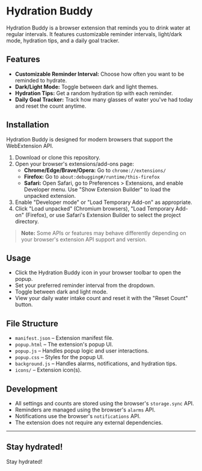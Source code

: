 # Hydration Buddy

Hydration Buddy is a browser extension that reminds you to drink water at regular intervals. It features customizable reminder intervals, light/dark mode, hydration tips, and a daily goal tracker.

## Features

- **Customizable Reminder Interval:** Choose how often you want to be reminded to hydrate.
- **Dark/Light Mode:** Toggle between dark and light themes.
- **Hydration Tips:** Get a random hydration tip with each reminder.
- **Daily Goal Tracker:** Track how many glasses of water you've had today and reset the count anytime.

## Installation

Hydration Buddy is designed for modern browsers that support the WebExtension API.

1. Download or clone this repository.
2. Open your browser's extensions/add-ons page:
   - **Chrome/Edge/Brave/Opera:** Go to `chrome://extensions/`
   - **Firefox:** Go to `about:debugging#/runtime/this-firefox`
   - **Safari:** Open Safari, go to Preferences > Extensions, and enable Developer menu. Use "Show Extension Builder" to load the unpacked extension.
3. Enable "Developer mode" or "Load Temporary Add-on" as appropriate.
4. Click "Load unpacked" (Chromium browsers), "Load Temporary Add-on" (Firefox), or use Safari's Extension Builder to select the project directory.

> **Note:** Some APIs or features may behave differently depending on your browser's extension API support and version.

## Usage

- Click the Hydration Buddy icon in your browser toolbar to open the popup.
- Set your preferred reminder interval from the dropdown.
- Toggle between dark and light mode.
- View your daily water intake count and reset it with the "Reset Count" button.

## File Structure

- `manifest.json` – Extension manifest file.
- `popup.html` – The extension's popup UI.
- `popup.js` – Handles popup logic and user interactions.
- `popup.css` – Styles for the popup UI.
- `background.js` – Handles alarms, notifications, and hydration tips.
- `icons/` – Extension icon(s).

## Development

- All settings and counts are stored using the browser's `storage.sync` API.
- Reminders are managed using the browser's `alarms` API.
- Notifications use the browser's `notifications` API.
- The extension does not require any external dependencies.

---

## Stay hydrated!

Stay hydrated!
